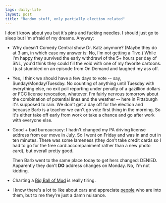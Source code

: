 ```yaml
---
tags: daily-life
layout: post
title: "Random stuff, only partially election related"
---
```




<p>I don't know about you but it's pins and fucking needles. I should just go to sleep but I'm afraid of my dreams. Anyway:</p>

<p><ul>

<p>  <li>Why doesn't Comedy Central show Dr. Katz anymore? (Maybe they do at 3 am, in which case my answer is: No, I'm not getting a Tivo.) While I'm happy they survived the early withdrawl of the 5+ hours per day of SNL, you'd think they could fill the void with one of my favorite cartoons. I just stumbled on an episode from On Demand and laughed my ass off.</li>

<p>  <li>Yes, I think we should have a few days to vote -- say, Sunday/Monday/Tuesday. No counting of anything until Tuesday with everything else, no exit poll reporting under penalty of a gazillion dollars or FCC license revocation, whatever. I'm fairly nervous tomorrow about the combination of potential lines and the weather -- here in Pittsburgh it's supposed to rain. We don't get a day off for the election and because Barb is a teacher we can't go vote first thing in the morning. So it's either take off early from work or take a chance and go after work with everyone else.

<p>  <li>Good + bad bureaucracy: I hadn't changed my PA driving license address from our move in July. So I went on Friday and was in and out in ten minutes. There was some lameness (they don't take credit cards so I had to go for the free card accompaniment rather than a new photo card), but overall pretty good.

<p>Then Barb went to the same place today to get hers changed: DENIED. Apparently they don't <b>DO</b> address changes on Monday. No, I'm not kidding.</p>
</li>

<p>  <li>Charting a <a href="http://www.laputan.org/mud/mud.html">Big Ball of Mud</a> is really tiring.</li>

<p>  <li>I know there's a lot to like about cars and appreciate <a href="http://mark.denovich.org/">people</a> who are into them, but to me they're just a damn nuisance.</li>

<p></ul>


